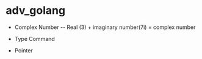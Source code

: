 # adv_golang

-   Complex Number  -- Real (3) + imaginary number(7i) = complex number

-   Type Command

-   Pointer


